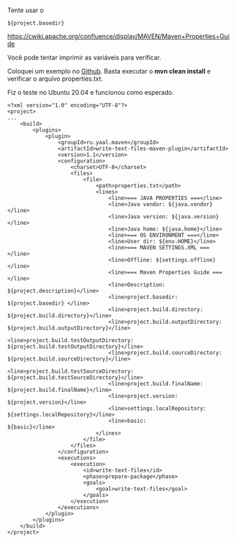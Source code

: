 Tente usar o 

    ${project.basedir} 

https://cwiki.apache.org/confluence/display/MAVEN/Maven+Properties+Guide

Você pode tentar imprimir as variáveis para verificar.

Coloquei um exemplo no [Github][1]. Basta executar o **mvn clean install** e verificar o arquivo properties.txt.

Fiz o teste no Ubuntu 20.04 e funcionou como esperado.

    <?xml version="1.0" encoding="UTF-8"?>
    <project>
    ...
        <build>
            <plugins>
                <plugin>
                    <groupId>ru.yaal.maven</groupId>
                    <artifactId>write-text-files-maven-plugin</artifactId>
                    <version>1.1</version>
                    <configuration>
                        <charset>UTF-8</charset>
                        <files>
                            <file>
                                <path>properties.txt</path>
                                <lines>
                                    <line>=== JAVA PROPERTIES ===</line>
                                    <line>Java vendor: ${java.vendor}</line>
                                    <line>Java version: ${java.version}</line>
                                    <line>Java home: ${java.home}</line>
                                    <line>=== OS ENVIRONMENT ===</line>
                                    <line>User dir: ${env.HOME}</line>
                                    <line>=== MAVEN SETTINGS.XML ===</line>
                                    <line>Offline: ${settings.offline}</line>
                                    <line>=== Maven Properties Guide ===</line>
                                    <line>Description:                          ${project.description}</line>
                                    <line>project.basedir:                      ${project.basedir} </line>
                                    <line>project.build.directory:              ${project.build.directory}</line>
                                    <line>project.build.outputDirectory:        ${project.build.outputDirectory}</line>
                                    <line>project.build.testOutputDirectory:    ${project.build.testOutputDirectory}</line>
                                    <line>project.build.sourceDirectory:        ${project.build.sourceDirectory}</line>
                                    <line>project.build.testSourceDirectory:    ${project.build.testSourceDirectory}</line>
                                    <line>project.build.finalName:              ${project.build.finalName}</line>
                                    <line>project.version:                      ${project.version}</line>
                                    <line>settings.localRepository:             ${settings.localRepository}</line>
                                    <line>basic:                                ${basic}</line>
                                </lines>
                            </file>
                        </files>
                    </configuration>
                    <executions>
                        <execution>
                            <id>write-text-files</id>
                            <phase>prepare-package</phase>
                            <goals>
                                <goal>write-text-files</goal>
                            </goals>
                        </execution>
                    </executions>
                </plugin>
            </plugins>
        </build>
    </project>



  [1]: https://github.com/rafaelchagasb/answers-stackoverflow/blob/master/pt.stackoverflow.com/maven/453410/example/pom.xml 
